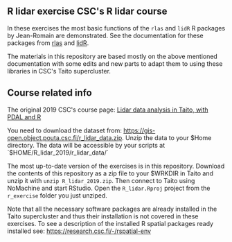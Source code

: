 ## R lidar exercise CSC's R lidar course
In these exercises the most basic functions of the `rlas` and `lidR` R packages by Jean-Romain are demonstrated. See the documentation for these packages from [rlas](https://cran.r-project.org/web/packages/rlas/index.html) and [lidR](https://github.com/Jean-Romain/lidR/wiki).

The materials in this repository are based mostly on the above mentioned documentation with some edits and new parts to adapt them to using these libraries in CSC's Taito supercluster.

## Course related info
The original 2019 CSC's course page: [Lidar data analysis in Taito, with PDAL and R](https://www.csc.fi/web/training/-/lidar-data-analysis-in-taito-with-pdal-and-r)


You need to download the dataset from: https://gis-open.object.pouta.csc.fi/r_lidar_data.zip. Unzip the data to your $Home directory. The data will be accessible by your scripts at  `$HOME/R_lidar_2019/r_lidar_data/`

The most up-to-date version of the exercises is in this repository. Download the contents of this repository as a zip file to your $WRKDIR in Taito and unzip it with `unzip R_lidar_2019.zip`. Then connect to Taito using NoMachine and start RStudio. Open the `R_lidar.Rproj` project from the `r_exercise` folder you just unziped.

Note that all the necessary software packages are already installed in the Taito supercluster and thus their installation is not covered in these exercises. To see a description of the installed R spatial packages ready installed see: https://research.csc.fi/-/rspatial-env
